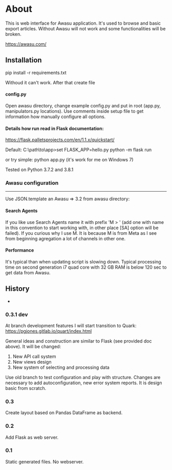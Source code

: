# About

This is web interface for Awasu application. It's used to browse and basic export articles. Without Awasu will not work and some functionalities will be broken.

https://awasu.com/

## Installation

pip install -r requirements.txt

Withoud it can't work. After that create file

#### config.py
Open awasu directory, change example config.py and put in root (app.py, manipulators.py locations). Use comments inside setup file to get information how manually configure all options.

#### Details how run read in Flask documentation:
https://flask.palletsprojects.com/en/1.1.x/quickstart/

Default:
C:\path\to\app>set FLASK_APP=hello.py
python -m flask run

or try simple:
python app.py (it's work for me on Windows 7)

Tested on Python 3.7.2 and 3.8.1

### Awasu configuration

---
Use JSON.template an Awasu => 3.2 from awasu directory:

#### Search Agents ####

If you like use Search Agents name it with prefix 'M > ' (add one with name in this convention to start working with, in other place [SA] option will be failed). If you curious why I use M. It is because M is from Meta as I see from beginning agregation a lot of channels in other one.

#### Performance ####
It's typical than when updating script is slowing down. Typical processing time on second generation i7 quad core with 32 GB RAM is below 120 sec to get data from Awasu.

## History
-
### 0.3.1 dev
At branch development features I will start transition to Quark:
https://pgjones.gitlab.io/quart/index.html

General ideas and construction are similar to Flask (see provided doc above). It will be changed:
1. New API call system
2. New views design
3. New system of selecting and processing data

Use old branch to test configuration and play with structure. Changes are necessary to add autoconfiguration, new error system reports. It is design basic from scratch.

### 0.3
Create layout based on Pandas DataFrame as backend.
### 0.2

Add Flask as web server.

### 0.1

Static generated files. No webserver.

